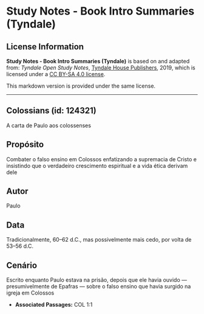 # Study Notes - Book Intro Summaries (Tyndale)

## License Information

**Study Notes - Book Intro Summaries (Tyndale)** is based on and adapted from: _Tyndale Open Study Notes_, [Tyndale House Publishers](https://tyndaleopenresources.com/), 2019, which is licensed under a [CC BY-SA 4.0 license](https://creativecommons.org/licenses/by-sa/4.0/legalcode.en).

This markdown version is provided under the same license.



--------------------------------

## Colossians (id: 124321)

A carta de Paulo aos colossenses

Propósito
---------

Combater o falso ensino em Colossos enfatizando a supremacia de Cristo e insistindo que o verdadeiro crescimento espiritual e a vida ética derivam dele

Autor
-----

Paulo

Data
----

Tradicionalmente, 60–62 d.C., mas possivelmente mais cedo, por volta de 53–56 d.C.

Cenário
-------

Escrito enquanto Paulo estava na prisão, depois que ele havia ouvido — presumivelmente de Epafras — sobre o falso ensino que havia surgido na igreja em Colossos

* **Associated Passages:** COL 1:1

